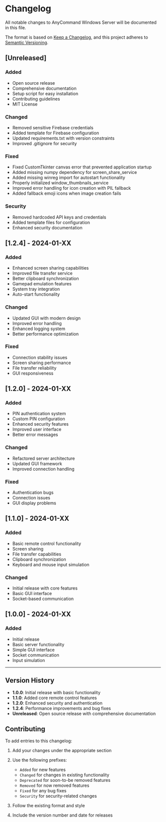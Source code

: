 # Changelog

All notable changes to AnyCommand Windows Server will be documented in this file.

The format is based on [Keep a Changelog](https://keepachangelog.com/en/1.0.0/),
and this project adheres to [Semantic Versioning](https://semver.org/spec/v2.0.0.html).

## [Unreleased]

### Added
- Open source release
- Comprehensive documentation
- Setup script for easy installation
- Contributing guidelines
- MIT License

### Changed
- Removed sensitive Firebase credentials
- Added template for Firebase configuration
- Updated requirements.txt with version constraints
- Improved .gitignore for security

### Fixed
- Fixed CustomTkinter canvas error that prevented application startup
- Added missing numpy dependency for screen_share_service
- Added missing winreg import for autostart functionality
- Properly initialized window_thumbnails_service
- Improved error handling for icon creation with PIL fallback
- Added fallback emoji icons when image creation fails

### Security
- Removed hardcoded API keys and credentials
- Added template files for configuration
- Enhanced security documentation

## [1.2.4] - 2024-01-XX

### Added
- Enhanced screen sharing capabilities
- Improved file transfer service
- Better clipboard synchronization
- Gamepad emulation features
- System tray integration
- Auto-start functionality

### Changed
- Updated GUI with modern design
- Improved error handling
- Enhanced logging system
- Better performance optimization

### Fixed
- Connection stability issues
- Screen sharing performance
- File transfer reliability
- GUI responsiveness

## [1.2.0] - 2024-01-XX

### Added
- PIN authentication system
- Custom PIN configuration
- Enhanced security features
- Improved user interface
- Better error messages

### Changed
- Refactored server architecture
- Updated GUI framework
- Improved connection handling

### Fixed
- Authentication bugs
- Connection issues
- GUI display problems

## [1.1.0] - 2024-01-XX

### Added
- Basic remote control functionality
- Screen sharing
- File transfer capabilities
- Clipboard synchronization
- Keyboard and mouse input simulation

### Changed
- Initial release with core features
- Basic GUI interface
- Socket-based communication

## [1.0.0] - 2024-01-XX

### Added
- Initial release
- Basic server functionality
- Simple GUI interface
- Socket communication
- Input simulation

---

## Version History

- **1.0.0**: Initial release with basic functionality
- **1.1.0**: Added core remote control features
- **1.2.0**: Enhanced security and authentication
- **1.2.4**: Performance improvements and bug fixes
- **Unreleased**: Open source release with comprehensive documentation

## Contributing

To add entries to this changelog:

1. Add your changes under the appropriate section
2. Use the following prefixes:
   - `Added` for new features
   - `Changed` for changes in existing functionality
   - `Deprecated` for soon-to-be removed features
   - `Removed` for now removed features
   - `Fixed` for any bug fixes
   - `Security` for security-related changes

3. Follow the existing format and style
4. Include the version number and date for releases 
